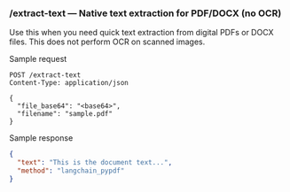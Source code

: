 ### /extract-text — Native text extraction for PDF/DOCX (no OCR)

Use this when you need quick text extraction from digital PDFs or DOCX files. This does not perform OCR on scanned images.

Sample request
```http
POST /extract-text
Content-Type: application/json

{
  "file_base64": "<base64>",
  "filename": "sample.pdf"
}
```

Sample response
```json
{
  "text": "This is the document text...",
  "method": "langchain_pypdf"
}
```


